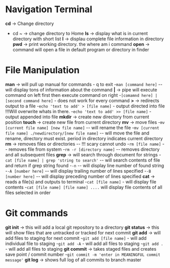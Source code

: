 # Navigation Terminal
**cd** -> Change directory
- cd ~ -> change directory to Home
**ls** -> display what is in current directory with short list
**l** -> displau complete file information in directory
**pwd** -> print working directory. the where am i command
**open** -> command will open a file in default program or directory in finder

# File Manipulation
**man** -> will pull up manual for commands - q to exit
-`man [command here]` -- will display tons of information about the command
**|** -> pipe will execute command on left first then execute command on right
-`[comamnd here] | [second command here]` - does not work for every command
**>** -> redirects output to a file
-`echo 'text to add' > [file name]` - output directed into file !!!Will overwrite whats in there.
-`echo 'text to add' >> [file name]` - output appended into file
**mkdir** -> create new directory from current position
**touch** -> create new file from current directory
**mv** -> move files
-`mv [current file name] [new file name]` -- will rename the file
-`mv [current file name] ./newdirectory/[new file name]` -- will move the file and rename, directory must exist. period in directory indicates current directory
**rm** -> removes files or directories -- !!! scary cannot undo
-`rm [file name]` -- removes file from system
-`rm -r [directory name]` -- removes directory and all subsequent files
**grep** -> will search through document for strings
-`cat [file name] | grep 'string to search'` -- will search contents of file and return if grep string found
-`-n` -- will display line number of found string
-`-A [number here]` -- will display trailing number of lines specified
-`-B [number here]` -- will display preceding number of lines specified
**cat** -> reads a file(s) and outputs to terminal
-`cat [file name]` - will display file contents
-`cat [file name] [file name] ....` will display file contents of all files selected in order

# Git commands
**git init** -> this will add a local git repository to a directory
**git status** -> this will show files that are untracked or tracked for next commit
**git add** -> will add files to staging for next commit
-`git add [file name]` - will add individual file to staging
-`git add -A` - will add all files to staging
-`git add .` - will add all files to staging
**git commit** -> takes staged files and creates save point / commit number
-`git commit -m 'enter in MEANINGFUL commit message'`
**git log** -> shows full log of all commits to branch master

